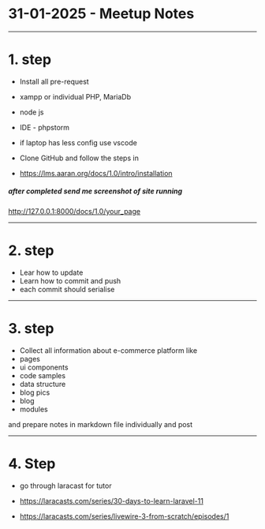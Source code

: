 # 31-01-2025 - Meetup Notes

---

# 1. step


  - Install all pre-request
  - xampp or individual PHP, MariaDb
  - node js
  - IDE - phpstorm
  - if laptop has less config use vscode
  
  - Clone GitHub and follow the steps in 

  - https://lms.aaran.org/docs/1.0/intro/installation

##### after completed send me screenshot of site running 

http://127.0.0.1:8000/docs/1.0/your_page

---

# 2. step


- Lear how to update
- Learn how to commit and push
- each commit should serialise

---

# 3. step


- Collect all information about e-commerce platform like
- pages
- ui components
- code samples
- data structure
- blog pics
- blog
- modules

and prepare notes in markdown file individually and post

---

# 4. Step

- go through laracast for tutor
- https://laracasts.com/series/30-days-to-learn-laravel-11

-  https://laracasts.com/series/livewire-3-from-scratch/episodes/1

